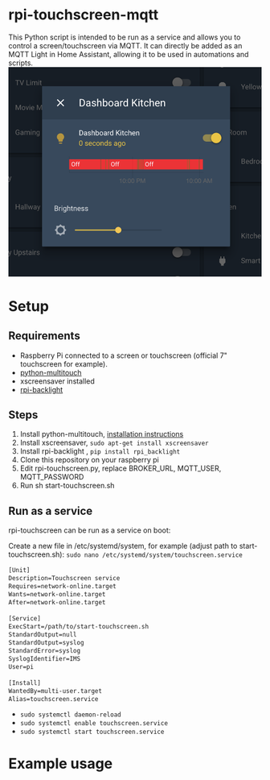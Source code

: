 # rpi-touchscreen-mqtt
This Python script is intended to be run as a service and allows you to control a screen/touchscreen via MQTT. It can directly be added as an MQTT Light in Home Assistant, allowing it to be used in automations and scripts.
![MQTT Light Example](https://github.com/LucaKaufmann/rpi-touchscreen-mqtt/raw/master/images/mqtt_light.png)

# Setup

## Requirements
* Raspberry Pi connected to a screen or touchscreen (official 7" touchscreen for example).
* [python-multitouch](https://github.com/pimoroni/python-multitouch)
* xscreensaver installed
* [rpi-backlight](https://github.com/linusg/rpi-backlight)

## Steps
1. Install python-multitouch, [installation instructions](https://github.com/pimoroni/python-multitouch)
2. Install xscreensaver, ```sudo apt-get install xscreensaver ```
3. Install rpi-backlight , ```pip install rpi_backlight```
4. Clone this repository on your raspberry pi
5. Edit rpi-touchscreen.py, replace BROKER_URL, MQTT_USER, MQTT_PASSWORD
6. Run sh start-touchscreen.sh

## Run as a service
rpi-touchscreen can be run as a service on boot:

Create a new file in /etc/systemd/system, for example (adjust path to start-touchscreen.sh):
```sudo nano /etc/systemd/system/touchscreen.service```

```
[Unit]
Description=Touchscreen service
Requires=network-online.target
Wants=network-online.target
After=network-online.target

[Service]
ExecStart=/path/to/start-touchscreen.sh
StandardOutput=null
StandardOutput=syslog
StandardError=syslog
SyslogIdentifier=IMS
User=pi

[Install]
WantedBy=multi-user.target
Alias=touchscreen.service
```

* ```sudo systemctl daemon-reload```
* ```sudo systemctl enable touchscreen.service```
* ```sudo systemctl start touchscreen.service```

# Example usage

